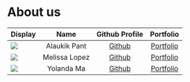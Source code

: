# About us

Display | Name | Github Profile | Portfolio 
--------|:----:|:--------------:|:---------:
![](https://encrypted-tbn0.gstatic.com/images?q=tbn%3AANd9GcS2EoLW7aqD-NAoG9co0ZPgZGKnvJMVSlNY1h0FJotfyTmotVoD) | Alaukik Pant | [Github](https://github.com/alaukiknpant) | [Portfolio](https://github.com/AY1920S2-CS2113-T14-2/tp/blob/master/docs/team/alaukikpant.md)
![](https://via.placeholder.com/100.png?text=Photo) | Melissa Lopez | [Github](https://github.com/melylopez99) | [Portfolio](https://github.com/AY1920S2-CS2113-T14-2/tp/blob/master/docs/team/melylopez99.md)
![](https://via.placeholder.com/100.png?text=Photo) | Yolanda Ma | [Github](https://github.com/) | [Portfolio](docs/team/johndoe.md)

